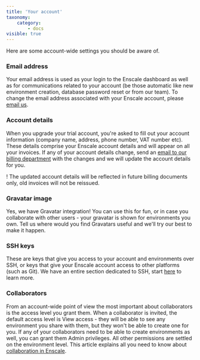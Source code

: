 ```yaml
---
title: 'Your account'
taxonomy:
    category:
        - docs
visible: true
---
```


Here are some account-wide settings you should be aware of.

### Email address

Your email address is used as your login to the Enscale dashboard as well as for communications related to your account (be those automatic like new environment creation, database password reset or from our team). To change the email address associated with your Enscale account, please [email us](mailto:billing@enscale.com).

### Account details

When you upgrade your trial account, you're asked to fill out your account information (company name, address, phone number, VAT number etc). These details comprise your Enscale account details and will appear on all your invoices. If any of your account details change, send an [email to our billing department](mailto:billing@enscale.com) with the changes and we will update the account details for you.

! The updated account details will be reflected in future billing documents only, old invoices will not be reissued.


### Gravatar image

Yes, we have Gravatar integration! You can use this for fun, or in case you collaborate with other users - your gravatar is shown for environments you own. Tell us where would you find Gravatars useful and we'll try our best to make it happen.

### SSH keys

These are keys that give you access to your account and environments over SSH, or keys that give your Enscale account access to other platforms (such as Git). We have an entire section dedicated to SSH, start [here](/access/access-via-ssh) to learn more.

### Collaborators

From an account-wide point of view the most important about collaborators is the access level you grant them. When a collaborator is invited, the default access level is View access - they will be able to see any environment you share with them, but they won't be able to create one for you. If any of your collaborators need to be able to create environments as well, you can grant them Admin privileges. All other permissions are settled on the environment level. This article explains all you need to know about [collaboration in Enscale](/features/collaboration).



